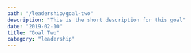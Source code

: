 ```yaml
---
path: "/leadership/goal-two"
description: "This is the short description for this goal"
date: "2019-02-10"
title: "Goal Two"
category: "leadership"
---
```


